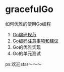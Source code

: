 # gracefulGo
如何优雅的使用Go编程  
1. [Go编码规范](./编码规范)
2. [Go编码注意事项和建议](./编码注意事项和建议)
2. Go的优雅实现 
4. Go的单元测试


ps:欢迎star～～～
